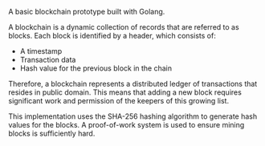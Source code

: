 A basic blockchain prototype built with Golang.

A blockchain is a dynamic collection of records that are referred to as blocks. Each block is identified by a header, which consists of:
- A timestamp
- Transaction data
- Hash value for the previous block in the chain

Therefore, a blockchain represents a distributed ledger of transactions that resides in public domain. This means that adding a new block requires significant work and permission of the keepers of this growing list.

This implementation uses the SHA-256 hashing algorithm to generate hash values for the blocks. A proof-of-work system is used to ensure mining blocks is sufficiently hard.
